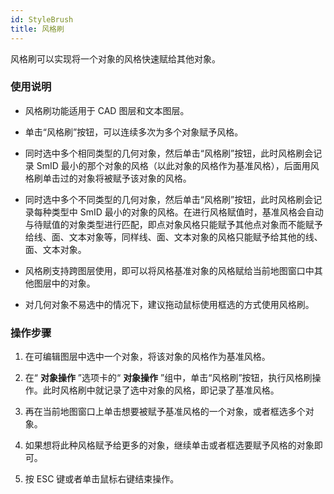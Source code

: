 ```yaml
---
id: StyleBrush
title: 风格刷  
---  
```

 风格刷可以实现将一个对象的风格快速赋给其他对象。



 ### 使用说明

   * 风格刷功能适用于 CAD 图层和文本图层。

   * 单击“风格刷”按钮，可以连续多次为多个对象赋予风格。

   * 同时选中多个相同类型的几何对象，然后单击“风格刷”按钮，此时风格刷会记录 SmID
最小的那个对象的风格（以此对象的风格作为基准风格），后面用风格刷单击过的对象将被赋予该对象的风格。

   * 同时选中多个不同类型的几何对象，然后单击“风格刷”按钮，此时风格刷会记录每种类型中 SmID
最小的对象的风格。在进行风格赋值时，基准风格会自动与待赋值的对象类型进行匹配，即点对象风格只能赋予其他点对象而不能赋予给线、面、文本对象等，同样线、面、文本对象的风格只能赋予给其他的线、面、文本对象。

   * 风格刷支持跨图层使用，即可以将风格基准对象的风格赋给当前地图窗口中其他图层中的对象。

   * 对几何对象不易选中的情况下，建议拖动鼠标使用框选的方式使用风格刷。

 ### 操作步骤

   1. 在可编辑图层中选中一个对象，将该对象的风格作为基准风格。

   2. 在“ **对象操作** ”选项卡的“ **对象操作**
”组中，单击“风格刷”按钮，执行风格刷操作。此时风格刷中就记录了选中对象的风格，即记录了基准风格。

   3. 再在当前地图窗口上单击想要被赋予基准风格的一个对象，或者框选多个对象。

   4. 如果想将此种风格赋予给更多的对象，继续单击或者框选要赋予风格的对象即可。

   5. 按 ESC 键或者单击鼠标右键结束操作。

